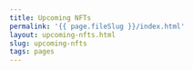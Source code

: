 ```yaml
---
title: Upcoming NFTs
permalink: '{{ page.fileSlug }}/index.html'
layout: upcoming-nfts.html
slug: upcoming-nfts
tags: pages
---
```



